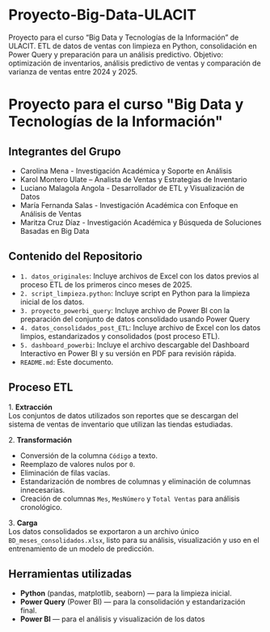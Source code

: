# Proyecto-Big-Data-ULACIT
Proyecto para el curso “Big Data y Tecnologías de la Información” de ULACIT. ETL de datos de ventas con limpieza en Python, consolidación en Power Query y preparación para un análisis predictivo. Objetivo: optimización de inventarios, análisis predictivo de ventas y comparación de varianza de ventas entre 2024 y 2025.

# Proyecto para el curso "Big Data y Tecnologías de la Información"

## Integrantes del Grupo
- Carolina Mena - Investigación Académica y Soporte en Análisis
- Karol Montero Ulate – Analista de Ventas y Estrategias de Inventario  
- Luciano Malagola Angola - Desarrollador de ETL y Visualización de Datos 
- María Fernanda Salas - Investigación Académica con Enfoque en Análisis de Ventas
- Maritza Cruz Díaz - Investigación Académica y Búsqueda de Soluciones Basadas en Big Data

## Contenido del Repositorio
- `1. datos_originales`: Incluye archivos de Excel con los datos previos al proceso ETL de los primeros cinco meses de 2025.
- `2. script_limpieza.python`: Incluye script en Python para la limpieza inicial de los datos.
- `3. proyecto_powerbi_query`: Incluye archivo de Power BI con la preparación del conjunto de datos consolidado usando Power Query
- `4. datos_consolidados_post_ETL`: Incluye archivo de Excel con los datos limpios, estandarizados y consolidados (post proceso ETL).
- `5. dashboard_powerbi`: Incluye el archivo descargable del Dashboard Interactivo en Power BI y su versión en PDF para revisión rápida.
- `README.md`: Este documento.

## Proceso ETL

1️. **Extracción**  
Los conjuntos de datos utilizados son reportes que se descargan del sistema de ventas de inventario que utilizan las tiendas estudiadas.

2️. **Transformación**  
- Conversión de la columna `Código` a texto.
- Reemplazo de valores nulos por `0`.
- Eliminación de filas vacías.
- Estandarización de nombres de columnas y eliminación de columnas innecesarias.
- Creación de columnas `Mes`, `MesNúmero` y `Total Ventas` para análisis cronológico.

3️. **Carga**  
Los datos consolidados se exportaron a un archivo único `BD_meses_consolidados.xlsx`, listo para su análisis, visualización y uso en el entrenamiento de un modelo de predicción.

## Herramientas utilizadas

- **Python** (pandas, matplotlib, seaborn) — para la limpieza inicial.
- **Power Query** (Power BI) — para la consolidación y estandarización final.
- **Power BI** — para el análisis y visualización de los datos
